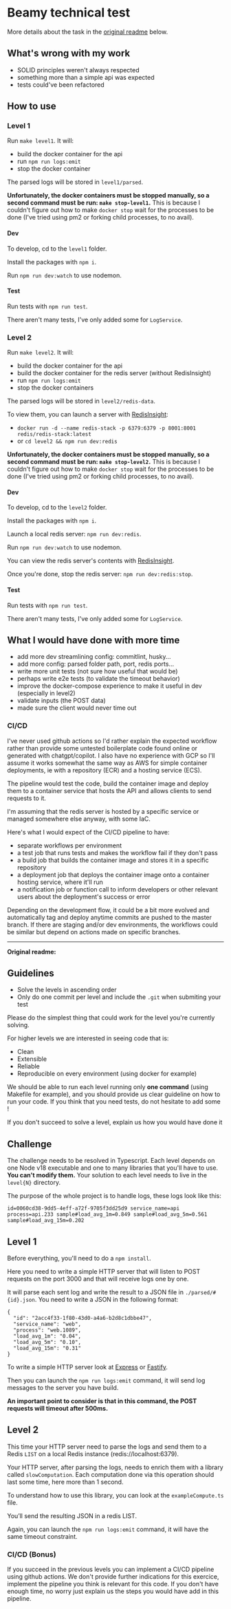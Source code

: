 # Beamy technical test

More details about the task in the [original readme](#guidelines) below.

## What's wrong with my work

- SOLID principles weren't always respected
- something more than a simple api was expected
- tests could've been refactored

## How to use

### Level 1

Run `make level1`. It will:

- build the docker container for the api
- run `npm run logs:emit`
- stop the docker container

The parsed logs will be stored in `level1/parsed`.

**Unfortunately, the docker containers must be stopped manually, so a second command must be run: `make stop-level1`.** This is because I couldn't figure out how to make `docker stop` wait for the processes to be done (I've tried using pm2 or forking child processes, to no avail).

#### Dev

To develop, cd to the `level1` folder.

Install the packages with `npm i`.

Run `npm run dev:watch` to use nodemon.

#### Test

Run tests with `npm run test`.

There aren't many tests, I've only added some for `LogService`.

### Level 2

Run `make level2`. It will:

- build the docker container for the api
- build the docker container for the redis server (without RedisInsight)
- run `npm run logs:emit`
- stop the docker containers

The parsed logs will be stored in `level2/redis-data`.

To view them, you can launch a server with [RedisInsight](http://localhost:8001):

- `docker run -d --name redis-stack -p 6379:6379 -p 8001:8001 redis/redis-stack:latest`
- or `cd level2 && npm run dev:redis`

**Unfortunately, the docker containers must be stopped manually, so a second command must be run: `make stop-level2`.** This is because I couldn't figure out how to make `docker stop` wait for the processes to be done (I've tried using pm2 or forking child processes, to no avail).

#### Dev

To develop, cd to the `level2` folder.

Install the packages with `npm i`.

Launch a local redis server: `npm run dev:redis`.

Run `npm run dev:watch` to use nodemon.

You can view the redis server's contents with [RedisInsight](http://localhost:8001).

Once you're done, stop the redis server: `npm run dev:redis:stop`.

#### Test

Run tests with `npm run test`.

There aren't many tests, I've only added some for `LogService`.

## What I would have done with more time

- add more dev streamlining config: commitlint, husky...
- add more config: parsed folder path, port, redis ports...
- write more unit tests (not sure how useful that would be)
- perhaps write e2e tests (to validate the timeout behavior)
- improve the docker-compose experience to make it useful in dev (especially in level2)
- validate inputs (the POST data)
- made sure the client would never time out

### CI/CD

I've never used github actions so I'd rather explain the expected workflow rather than provide some untested boilerplate code found online or generated with chatgpt/copilot. I also have no experience with GCP so I'll assume it works somewhat the same way as AWS for simple container deployments, ie with a repository (ECR) and a hosting service (ECS).

The pipeline would test the code, build the container image and deploy them to a container service that hosts the API and allows clients to send requests to it.

I'm assuming that the redis server is hosted by a specific service or managed somewhere else anyway, with some IaC.

Here's what I would expect of the CI/CD pipeline to have:

- separate workflows per environment
- a test job that runs tests and makes the workflow fail if they don't pass
- a build job that builds the container image and stores it in a specific repository
- a deployment job that deploys the container image onto a container hosting service, where it'll run
- a notification job or function call to inform developers or other relevant users about the deployment's success or error

Depending on the development flow, it could be a bit more evolved and automatically tag and deploy anytime commits are pushed to the master branch. If there are staging and/or dev environments, the workflows could be similar but depend on actions made on specific branches.

---

**Original readme:**

## Guidelines

- Solve the levels in ascending order
- Only do one commit per level and include the `.git` when submiting your test

Please do the simplest thing that could work for the level you're currently solving.

For higher levels we are interested in seeing code that is:

- Clean
- Extensible
- Reliable
- Reproducible on every environment (using docker for example)

We should be able to run each level running only **one command** (using Makefile for example), and you should provide us clear guideline on how to run your code.
If you think that you need tests, do not hesitate to add some !

If you don't succeed to solve a level, explain us how you would have done it

## Challenge

The challenge needs to be resolved in Typescript.
Each level depends on one Node v18 executable and one to many libraries that you'll have to use.
**You can't modify them.**
Your solution to each level needs to live in the `level{N}` directory.

The purpose of the whole project is to handle logs, these logs look like this:

```
id=0060cd38-9dd5-4eff-a72f-9705f3dd25d9 service_name=api process=api.233 sample#load_avg_1m=0.849 sample#load_avg_5m=0.561 sample#load_avg_15m=0.202
```

## Level 1

Before everything, you'll need to do a `npm install`.

Here you need to write a simple HTTP server that will listen to POST requests on the port 3000 and that will receive logs one by one.

It will parse each sent log and write the result to a JSON file in `./parsed/#{id}.json`. You need to write a JSON in the following format:

```
{
  "id": "2acc4f33-1f80-43d0-a4a6-b2d8c1dbbe47",
  "service_name": "web",
  "process": "web.1089",
  "load_avg_1m": "0.04",
  "load_avg_5m": "0.10",
  "load_avg_15m": "0.31"
}
```

To write a simple HTTP server look at [Express](https://expressjs.com/) or [Fastify](https://www.fastify.io/).

Then you can launch the `npm run logs:emit` command, it will send log messages to the server you have build.

**An important point to consider is that in this command, the POST requests will timeout after 500ms.**

## Level 2

This time your HTTP server need to parse the logs and send them to a Redis `LIST` on a local Redis instance (redis://localhost:6379).

Your HTTP server, after parsing the logs, needs to enrich them with a library called `slowComputation`. Each computation done via this operation should last some time, here more than 1 second.

To understand how to use this library, you can look at the `exampleCompute.ts` file.

You’ll send the resulting JSON in a redis LIST.

Again, you can launch the `npm run logs:emit` command, it will have the same timeout constraint.

### CI/CD (Bonus)

If you succeed in the previous levels you can implement a CI/CD pipeline using github actions.
We don't provide further indications for this exercice, implement the pipeline you think is relevant for this code.
If you don't have enough time, no worry just explain us the steps you would have add in this pipeline.
